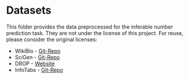 # Datasets

This folder provides the data preprocessed for the inferable number prediction task. They are not under the license of this project. For reuse, please consider the original licenses:

- WikiBio - [Git-Repo](https://github.com/rlebret/wikipedia-biography-dataset)
- SciGen - [Git-Repo](https://github.com/UKPLab/SciGen/)
- DROP - [Website](https://allenai.org/data/drop)
- InfoTabs - [Git-Repo](https://github.com/infotabs/infotabs)
